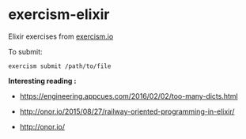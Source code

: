 # exercism-elixir

Elixir exercises from [exercism.io](http://exercism.io)

To submit:

`exercism submit /path/to/file`


**Interesting reading :**

* https://engineering.appcues.com/2016/02/02/too-many-dicts.html

* http://onor.io/2015/08/27/railway-oriented-programming-in-elixir/

* http://onor.io/
